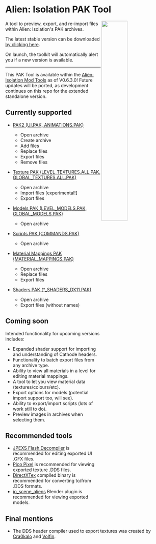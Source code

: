 # Alien: Isolation PAK Tool

<img src="https://i.imgur.com/CNAPK4r.png" align="right" width="40%">

A tool to preview, export, and re-import files within Alien: Isolation's PAK archives.

The latest stable version can be downloaded [by clicking here](https://github.com/MattFiler/AlienPAK/raw/master/AlienPAK.exe).

On launch, the toolkit will automatically alert you if a new version is available.

***

This PAK Tool is available within the [Alien: Isolation Mod Tools](https://github.com/MattFiler/LegendPlugin) as of V0.6.3.0! Future updates will be ported, as development continues on this repo for the extended standalone version.


## Currently supported

- [PAK2 (UI.PAK, ANIMATIONS.PAK)](https://github.com/MattFiler/AlienPAK/wiki/PAK2)
  - Open archive
  - Create archive
  - Add files
  - Replace files
  - Export files
  - Remove files
  
- [Texture PAK (LEVEL_TEXTURES.ALL.PAK, GLOBAL_TEXTURES.ALL.PAK)](https://github.com/MattFiler/AlienPAK/wiki/PAK-BIN-Format)
  - Open archive
  - Import files [experimental!]
  - Export files

- [Models PAK (LEVEL_MODELS.PAK, GLOBAL_MODELS.PAK)](https://github.com/MattFiler/AlienPAK/wiki/PAK-BIN-Format)
	- Open archive

- [Scripts PAK (COMMANDS.PAK)](https://github.com/MattFiler/AlienPAK/wiki/Cathode-Scripts)
	- Open archive

- [Material Mappings PAK (MATERIAL_MAPPINGS.PAK)](https://github.com/MattFiler/AlienPAK/wiki/Material-Mappings)
	- Open archive
    - Replace files
    - Export files

- [Shaders PAK (*_SHADERS_DX11.PAK)](https://github.com/MattFiler/AlienPAK/wiki/Shaders)
	- Open archive
    - Export files (without names)


## Coming soon

Intended functionality for upcoming versions includes: 
- Expanded shader support for importing and understanding of Cathode headers.
- Functionality to batch export files from any archive type.
- Ability to view all materials in a level for editing material mappings.
- A tool to let you view material data (textures/colours/etc).
- Export options for models (potential import support too, will see).
- Ability to export/import scripts (lots of work still to do).
- Preview images in archives when selecting them.


## Recommended tools

 * [JPEXS Flash Decompiler](https://github.com/jindrapetrik/jpexs-decompiler) is recommended for editing exported UI .GFX files.
 * [Pico Pixel](https://pixelandpolygon.com/) is recommended for viewing exported texture .DDS files.
 * [DirectXTex](https://github.com/microsoft/DirectXTex/releases) compiled binary is recommended for converting to/from .DDS formats.
 * [io_scene_aliens](https://forum.xentax.com/viewtopic.php?t=12079&start=90#p103131) Blender plugin is recommended for viewing exported models.


## Final mentions

 * The DDS header compiler used to export textures was created by [Cra0kalo](https://github.com/cra0kalo) and [Volfin](https://github.com/volfin). 
